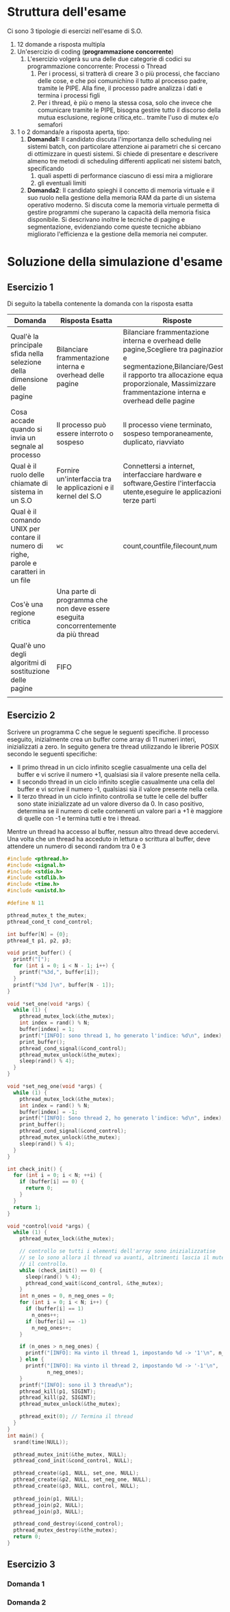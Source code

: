 # Struttura dell'esame

Ci sono 3 tipologie di esercizi nell'esame di S.O.

1) 12 domande a risposta multipla
2) Un'esercizio di coding (**programmazione concorrente**)
	1) L'esercizio volgerà su una delle due categorie di codici su programmazione concorrente: Processi o Thread
		1) Per i processi, si tratterà di creare 3 o più processi, che facciano delle cose, e che poi comunichino il tutto al processo padre, tramite le PIPE. Alla fine, il processo padre analizza i dati e termina i processi figli
		2) Per i thread, è più o meno la stessa cosa, solo che invece che comunicare tramite le PIPE, bisogna gestire tutto il discorso della mutua esclusione, regione critica,etc.. tramite l'uso di mutex e/o semafori
3) 1 o 2 domanda/e a risposta aperta, tipo:
	1) **Domanda1:** Il candidato discuta l'importanza dello scheduling nei sistemi batch, con particolare attenzione ai parametri che si cercano di ottimizzare in questi sistemi. Si chiede di presentare e descrivere almeno tre metodi di scheduling differenti applicati nei sistemi batch, specificando
		1) quali aspetti di performance ciascuno di essi mira a migliorare
		2) gli eventuali limiti
	2) **Domanda2**: Il candidato spieghi il concetto di memoria virtuale e il suo ruolo nella gestione della memoria RAM da parte di un sistema operativo moderno. Si discuta come la memoria virtuale permetta di gestire programmi che superano la capacità della memoria fisica disponibile. Si descrivano inoltre le tecniche di paging e segmentazione, evidenziando come queste tecniche abbiano migliorato l'efficienza e la gestione della memoria nei computer.

# Soluzione della simulazione d'esame

## Esercizio 1

Di seguito la tabella contenente la domanda con la risposta esatta

| Domanda                                                                              | Risposta Esatta                                                                    | Risposte     |
| ------------------------------------------------------------------------------------ | ---------------------------------------------------------------------------------- | --- |
| Qual'è la principale sfida nella selezione della dimensione delle pagine             | Bilanciare frammentazione interna e overhead delle pagine                          |Bilanciare frammentazione interna e overhead delle pagine,Scegliere tra paginazione e segmentazione,Bilanciare/Gestire il rapporto tra allocazione equa e proporzionale, Massimizzare frammentazione interna e overhead delle pagine     |
| Cosa accade quando si invia un segnale al processo                                   | Il processo può essere interroto o sospeso                                         | Il processo viene terminato, sospeso temporaneamente, duplicato, riavviato    |
| Qual è il ruolo delle chiamate di sistema in un S.O                                  | Fornire un'interfaccia tra le applicazioni e il kernel del S.O                     |Connettersi a internet, interfacciare hardware e software,Gestire l'interfaccia utente,eseguire le applicazioni di terze parti     |
| Qual è il comando UNIX per contare il numero di righe, parole e caratteri in un file | `wc`                                                                               | count,countfile,filecount,num    |
| Cos'è una regione critica                                                            | Una parte di programma che non deve essere eseguita concorrentemente da più thread |     |
| Qual'è uno degli algoritmi di sostituzione delle pagine                              | FIFO                                                                               |     |
|                                                                                      |                                                                                    |     |

## Esercizio 2

Scrivere un programma C che segue le seguenti specifiche.
Il processo eseguito, inizialmente crea un buffer come array di 11 numeri interi, inizializzati a zero. In seguito genera tre thread utilizzando le librerie POSIX secondo le seguenti specifiche:
- Il primo thread in un ciclo infinito sceglie casualmente una cella del buffer e vi scrive il numero +1, qualsiasi sia il valore presente nella cella.
- Il secondo thread in un ciclo infinito sceglie casualmente una cella del buffer e vi scrive il numero -1, qualsiasi sia il valore presente nella cella.
- Il terzo thread in un ciclo infinito controlla se tutte le celle del buffer sono state inizializzate ad un valore diverso da 0. In caso positivo, determina se il numero di celle contenenti un valore pari a +1 è maggiore di quelle con -1 e termina tutti e tre i thread.

Mentre un thread ha accesso al buffer, nessun altro thread deve accedervi.
Una volta che un thread ha acceduto in lettura o scrittura al buffer, deve attendere un numero di secondi random tra 0 e 3

```C
#include <pthread.h>
#include <signal.h>
#include <stdio.h>
#include <stdlib.h>
#include <time.h>
#include <unistd.h>

#define N 11

pthread_mutex_t the_mutex;
pthread_cond_t cond_control;

int buffer[N] = {0};
pthread_t p1, p2, p3;

void print_buffer() {
  printf("[");
  for (int i = 0; i < N - 1; i++) {
    printf("%3d,", buffer[i]);
  }
  printf("%3d ]\n", buffer[N - 1]);
}

void *set_one(void *args) {
  while (1) {
    pthread_mutex_lock(&the_mutex);
    int index = rand() % N;
    buffer[index] = 1;
    printf("[INFO]: sono thread 1, ho generato l'indice: %d\n", index);
    print_buffer();
    pthread_cond_signal(&cond_control);
    pthread_mutex_unlock(&the_mutex);
    sleep(rand() % 4);
  }
}

void *set_neg_one(void *args) {
  while (1) {
    pthread_mutex_lock(&the_mutex);
    int index = rand() % N;
    buffer[index] = -1;
    printf("[INFO]: Sono thread 2, ho generato l'indice: %d\n", index);
    print_buffer();
    pthread_cond_signal(&cond_control);
    pthread_mutex_unlock(&the_mutex);
    sleep(rand() % 4);
  }
}

int check_init() {
  for (int i = 0; i < N; ++i) {
    if (buffer[i] == 0) {
      return 0;
    }
  }
  return 1;
}

void *control(void *args) {
  while (1) {
    pthread_mutex_lock(&the_mutex);

    // controllo se tutti i elementi dell'array sono inizializzatise
    // se lo sono allora il thread va avanti, altrimenti lascia il mutex e rifà
    // il controllo.
    while (check_init() == 0) {
      sleep(rand() % 4);
      pthread_cond_wait(&cond_control, &the_mutex);
    }
    int n_ones = 0, n_neg_ones = 0;
    for (int i = 0; i < N; i++) {
      if (buffer[i] == 1)
        n_ones++;
      if (buffer[i] == -1)
        n_neg_ones++;
    }

    if (n_ones > n_neg_ones) {
      printf("[INFO]: Ha vinto il thread 1, impostando %d -> '1'\n", n_ones);
    } else {
      printf("[INFO]: Ha vinto il thread 2, impostando %d -> '-1'\n",
             n_neg_ones);
    }
    printf("[INFO]: sono il 3 thread\n");
    pthread_kill(p1, SIGINT);
    pthread_kill(p2, SIGINT);
    pthread_mutex_unlock(&the_mutex);

    pthread_exit(0); // Termina il thread
  }
}
int main() {
  srand(time(NULL));

  pthread_mutex_init(&the_mutex, NULL);
  pthread_cond_init(&cond_control, NULL);

  pthread_create(&p1, NULL, set_one, NULL);
  pthread_create(&p2, NULL, set_neg_one, NULL);
  pthread_create(&p3, NULL, control, NULL);
  
  pthread_join(p1, NULL);
  pthread_join(p2, NULL);
  pthread_join(p3, NULL);

  pthread_cond_destroy(&cond_control);
  pthread_mutex_destroy(&the_mutex);
  return 0;
}
```

## Esercizio 3

### Domanda 1

### Domanda 2